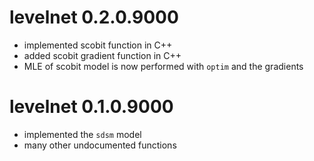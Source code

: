# levelnet 0.2.0.9000

* implemented scobit function in C++
* added scobit gradient function in C++
* MLE of scobit model is now performed with `optim` and the gradients

# levelnet 0.1.0.9000

* implemented the `sdsm` model
* many other undocumented functions
